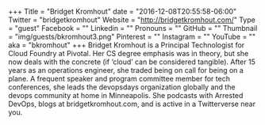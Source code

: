 +++
Title = "Bridget Kromhout"
date = "2016-12-08T20:55:58-06:00"
Twitter = "bridgetkromhout"
Website = "http://bridgetkromhout.com/"
Type = "guest"
Facebook = ""
Linkedin = ""
Pronouns = ""
GitHub = ""
Thumbnail = "img/guests/bkromhout3.png"
Pinterest = ""
Instagram = ""
YouTube = ""
aka = "bkromhout"
+++
Bridget Kromhout is a Principal Technologist for Cloud Foundry at Pivotal. Her CS degree emphasis was in theory, but she now deals with the concrete (if ‘cloud’ can be considered tangible). After 15 years as an operations engineer, she traded being on call for being on a plane. A frequent speaker and program committee member for tech conferences, she leads the devopsdays organization globally and the devops community at home in Minneapolis. She podcasts with Arrested DevOps, blogs at bridgetkromhout.com, and is active in a Twitterverse near you.
